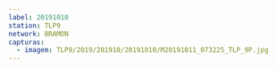 ```yaml
---
label: 20191010
station: TLP9
network: BRAMON
capturas:
  - imagem: TLP9/2019/201910/20191010/M20191011_073225_TLP_9P.jpg
---
```

